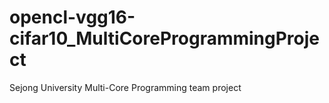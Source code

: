# opencl-vgg16-cifar10_MultiCoreProgrammingProject
Sejong University Multi-Core Programming  team project
